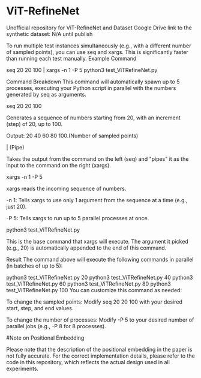 # ViT-RefineNet
Unofficial repository for ViT-RefineNet and Dataset
Google Drive link to the synthetic dataset: N/A until publish

To run multiple test instances simultaneously (e.g., with a different number of sampled points), you can use seq and xargs. This is significantly faster than running each test manually.
Example Command

seq 20 20 100 | xargs -n 1 -P 5 python3 test_ViTRefineNet.py

Command Breakdown
This command will automatically spawn up to 5 processes, executing your Python script in parallel with the numbers generated by seq as arguments.

seq 20 20 100

Generates a sequence of numbers starting from 20, with an increment (step) of 20, up to 100.

Output: 20 40 60 80 100.(Number of sampled points)

| (Pipe)

Takes the output from the command on the left (seq) and "pipes" it as the input to the command on the right (xargs).

xargs -n 1 -P 5

xargs reads the incoming sequence of numbers.

-n 1: Tells xargs to use only 1 argument from the sequence at a time (e.g., just 20).

-P 5: Tells xargs to run up to 5 parallel processes at once.

python3 test_ViTRefineNet.py

This is the base command that xargs will execute. The argument it picked (e.g., 20) is automatically appended to the end of this command.

Result
The command above will execute the following commands in parallel (in batches of up to 5):

python3 test_ViTRefineNet.py 20
python3 test_ViTRefineNet.py 40
python3 test_ViTRefineNet.py 60
python3 test_ViTRefineNet.py 80
python3 test_ViTRefineNet.py 100
You can customize this command as needed:

To change the sampled points: Modify seq 20 20 100 with your desired start, step, and end values.

To change the number of processes: Modify -P 5 to your desired number of parallel jobs (e.g., -P 8 for 8 processes).

#Note on Positional Embedding

Please note that the description of the positional embedding in the paper is not fully accurate.
For the correct implementation details, please refer to the code in this repository, which reflects the actual design used in all experiments.
